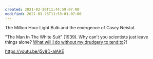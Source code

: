 ```yaml
---
created: 2021-03-26T11:44:59-07:00
modified: 2021-03-26T11:59:01-07:00
---
```


The Million Hour Light Bulb and the emergence of Casey Neistat.

"The Man In The White Suit" (1939). Why can't you scientists just leave things alone? [What will I do without my drudgery to tend to](https://youtu.be/j5v8D-alAKE?t=10m30s)?!

https://youtu.be/j5v8D-alAKE